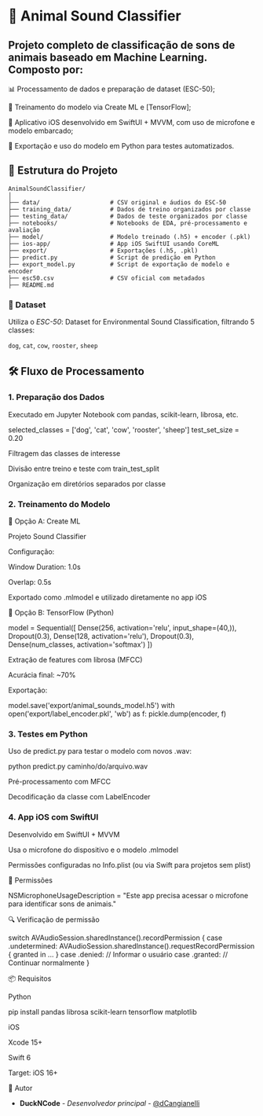# 🐾 Animal Sound Classifier

## Projeto completo de classificação de sons de animais baseado em Machine Learning. Composto por:

📊 Processamento de dados e preparação de dataset (ESC-50);

🧠 Treinamento do modelo via Create ML e [TensorFlow];

📱 Aplicativo iOS desenvolvido em SwiftUI + MVVM, com uso de microfone e modelo embarcado;

🧪 Exportação e uso do modelo em Python para testes automatizados.

## 📁 Estrutura do Projeto

```plaintext
AnimalSoundClassifier/
│
├── data/                    # CSV original e áudios do ESC-50
├── training_data/           # Dados de treino organizados por classe
├── testing_data/            # Dados de teste organizados por classe
├── notebooks/               # Notebooks de EDA, pré-processamento e avaliação
├── model/                   # Modelo treinado (.h5) + encoder (.pkl)
├── ios-app/                 # App iOS SwiftUI usando CoreML
├── export/                  # Exportações (.h5, .pkl)
├── predict.py               # Script de predição em Python
├── export_model.py          # Script de exportação de modelo e encoder
├── esc50.csv                # CSV oficial com metadados
├── README.md
```

### 📆 Dataset

Utiliza o *ESC-50*: Dataset for Environmental Sound Classification, filtrando 5 classes:

`dog`, `cat`, `cow`, `rooster`, `sheep`

##  🛠 Fluxo de Processamento

### 1. Preparação dos Dados

Executado em Jupyter Notebook com pandas, scikit-learn, librosa, etc.

selected_classes = ['dog', 'cat', 'cow', 'rooster', 'sheep']
test_set_size = 0.20

Filtragem das classes de interesse

Divisão entre treino e teste com train_test_split

Organização em diretórios separados por classe

### 2. Treinamento do Modelo

🔹 Opção A: Create ML

Projeto Sound Classifier

Configuração:

Window Duration: 1.0s

Overlap: 0.5s

Exportado como .mlmodel e utilizado diretamente no app iOS

🔹 Opção B: TensorFlow (Python)

model = Sequential([
    Dense(256, activation='relu', input_shape=(40,)),
    Dropout(0.3),
    Dense(128, activation='relu'),
    Dropout(0.3),
    Dense(num_classes, activation='softmax')
])

Extração de features com librosa (MFCC)

Acurácia final: ~70%

Exportação:

model.save('export/animal_sounds_model.h5')
with open('export/label_encoder.pkl', 'wb') as f:
    pickle.dump(encoder, f)

### 3. Testes em Python

Uso de predict.py para testar o modelo com novos .wav:

python predict.py caminho/do/arquivo.wav

Pré-processamento com MFCC

Decodificação da classe com LabelEncoder

### 4. App iOS com SwiftUI

Desenvolvido em SwiftUI + MVVM

Usa o microfone do dispositivo e o modelo .mlmodel

Permissões configuradas no Info.plist (ou via Swift para projetos sem plist)

🔐 Permissões

NSMicrophoneUsageDescription = "Este app precisa acessar o microfone para identificar sons de animais."

🔍 Verificação de permissão

switch AVAudioSession.sharedInstance().recordPermission {
case .undetermined:
    AVAudioSession.sharedInstance().requestRecordPermission { granted in ... }
case .denied:
    // Informar o usuário
case .granted:
    // Continuar normalmente
}

📦 Requisitos

Python

pip install pandas librosa scikit-learn tensorflow matplotlib

iOS

Xcode 15+

Swift 6

Target: iOS 16+

🧠 Autor

- **DuckNCode** - *Desenvolvedor principal* - [@dCangianelli](https://github.com/danielCangianelli)

